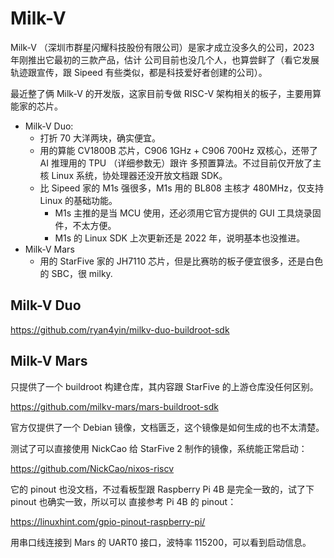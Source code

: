 # Milk-V

Milk-V （深圳市群星闪耀科技股份有限公司）是家才成立没多久的公司，2023 年刚推出它最初的三款产品，估计
公司目前也没几个人，也算尝鲜了（看它发展轨迹跟宣传，跟 Sipeed 有些类似，都是科技爱好者创建的公司）。

最近整了俩 Milk-V 的开发版，这家目前专做 RISC-V 架构相关的板子，主要用算能家的芯片。

- Milk-V Duo:
  - 打折 70 大洋两块，确实便宜。
  - 用的算能 CV1800B 芯片，C906 1GHz + C906 700Hz 双核心，还带了 AI 推理用的 TPU （详细参数无）跟许
    多预置算法。不过目前仅开放了主核 Linux 系统，协处理器还没开放文档跟 SDK。
  - 比 Sipeed 家的 M1s 强很多，M1s 用的 BL808 主核才 480MHz，仅支持 Linux 的基础功能。
    - M1s 主推的是当 MCU 使用，还必须用它官方提供的 GUI 工具烧录固件，不太方便。
    - M1s 的 Linux SDK 上次更新还是 2022 年，说明基本也没推进。
- Milk-V Mars
  - 用的 StarFive 家的 JH7110 芯片，但是比赛昉的板子便宜很多，还是白色的 SBC，很 milky.

## Milk-V Duo

https://github.com/ryan4yin/milkv-duo-buildroot-sdk

## Milk-V Mars

只提供了一个 buildroot 构建仓库，其内容跟 StarFive 的上游仓库没任何区别。

https://github.com/milkv-mars/mars-buildroot-sdk

官方仅提供了一个 Debian 镜像，文档匮乏，这个镜像是如何生成的也不太清楚。

测试了可以直接使用 NickCao 给 StarFive 2 制作的镜像，系统能正常启动：

https://github.com/NickCao/nixos-riscv

它的 pinout 也没文档，不过看板型跟 Raspberry Pi 4B 是完全一致的，试了下 pinout 也确实一致，所以可以
直接参考 Pi 4B 的 pinout：

https://linuxhint.com/gpio-pinout-raspberry-pi/

用串口线连接到 Mars 的 UART0 接口，波特率 115200，可以看到启动信息。
